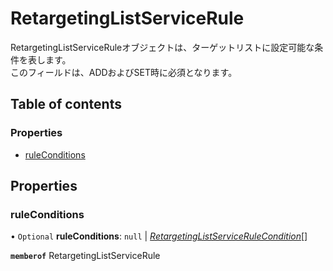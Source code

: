 # RetargetingListServiceRule


<div lang=\"ja\"> RetargetingListServiceRuleオブジェクトは、ターゲットリストに設定可能な条件を表します。<br> このフィールドは、ADDおよびSET時に必須となります。 </div> 

## Table of contents

### Properties

- [ruleConditions](retargetinglistservicerule.md#ruleconditions)

## Properties

### ruleConditions

• `Optional` **ruleConditions**: ``null`` \| [*RetargetingListServiceRuleCondition*](retargetinglistservicerulecondition.md)[]

**`memberof`** RetargetingListServiceRule

